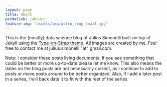 ```yaml
---
layout: page
title: About
permalink: /about/
feature-img: "assets/img/astro_crop_small.jpg"
---
```


This is the (mostly) data science blog of Julius Simonelli built on top of Jekyll using the [Type-on-Strap theme](https://github.io/sylhare/Type-on-Strap). All images are created by me. Feel free to contact me at julius.simonelli "at" gmail.com.

Note: I consider these posts living documents. If you see something that could be better or more up-to-date please let me know. This also means the dates on the blog posts are not necessarily correct, as I continue to add to posts or move posts around to be better organized. Also, if I add a later post in a series, I will back date it to fit with the rest of the series.
